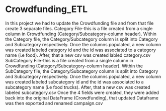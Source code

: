 # Crowdfunding_ETL
In this project we had to update the Crowdfunding file and from that file create 3 separate files.
Category File-this is a file created from a single column in Crowdfunding (Category/Subcategory-column header).
  Within the Category file, the Category/Subcategory column is split into Category and Subcategory respectively.
  Once the columns populated, a new column was created labeled category id and the id was associated to a category name (i.e food). 
  After, that a new csv was created labled category.csv
SubCategory File-this is a file created from a single column in Crowdfunding (Category/Subcategory-column header).
  Within the SubCategory file, the Category/Subcategory column is split into Category and Subcategory respectively.
  Once the columns populated, a new column was created labeled subcategory id and the id was associated to a subcategory name (i.e food trucks). 
  After, that a new csv was created labeled subcategory.csv
Once the 4 fields were created, they were added back into the original DataFrame (Crowdfunding), that updated Dataframe was then exported and renamed campaign.csv

